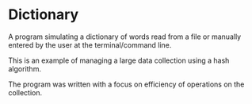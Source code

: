 # Dictionary
A program simulating a dictionary of words read from a file or manually entered by the user at the terminal/command line.

This is an example of managing a large data collection using a hash algorithm.

The program was written with a focus on efficiency of operations on the collection.
